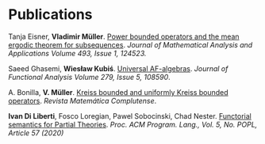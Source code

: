 # Publications




Tanja Eisner, **Vladimir Müller**. [Power bounded operators and the mean ergodic theorem for subsequences](https://www.sciencedirect.com/science/article/pii/S0022247X20306855). *Journal of Mathematical Analysis and Applications Volume 493, Issue 1, 124523.*
 
Saeed Ghasemi, **Wiesław Kubiś**. [Universal AF-algebras](https://www.sciencedirect.com/science/article/pii/S0022123620301336). *Journal of Functional Analysis
Volume 279, Issue 5, 108590*.

A. Bonilla, **V. Müller**. [Kreiss bounded and uniformly Kreiss bounded operators](https://link.springer.com/article/10.1007/s13163-020-00355-x). *Revista Matemática Complutense*.

**Ivan Di Liberti**, Fosco Loregian, Pawel Sobocinski, Chad Nester. [Functorial semantics for Partial Theories](https://arxiv.org/abs/2011.06644). *Proc. ACM Program. Lang., Vol. 5, No. POPL, Article 57 (2020)*